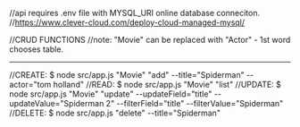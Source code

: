

//api requires .env file with MYSQL_URI online database conneciton.
//https://www.clever-cloud.com/deploy-cloud-managed-mysql/

//CRUD FUNCTIONS
//note: "Movie" can be replaced with "Actor" - 1st word chooses table.

---

//CREATE: $ node src/app.js "Movie" "add" --title="Spiderman" --actor="tom holland"
//READ: $ node src/app.js "Movie" "list"
//UPDATE: $ node src/app.js "Movie" "update" --updateField="title" --updateValue="Spiderman 2" --filterField="title" --filterValue="Spiderman"
//DELETE: $ node src/app.js "delete" --title="Spiderman"